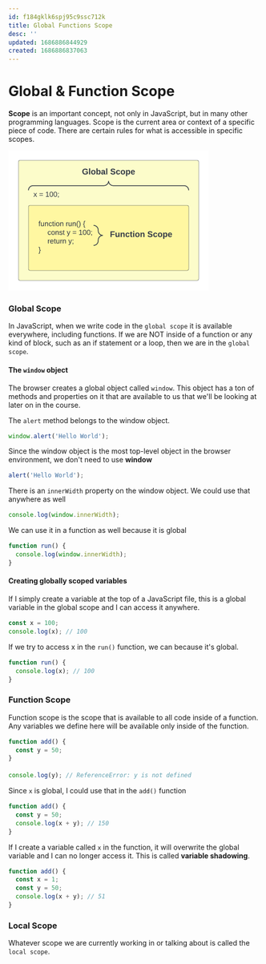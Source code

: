 ```yaml
---
id: f184gklk6spj95c9ssc712k
title: Global Functions Scope
desc: ''
updated: 1686886844929
created: 1686886837063
---
```

# Global & Function Scope

**Scope** is an important concept, not only in JavaScript, but in many other programming languages. Scope is the current area or context of a specific piece of code. There are certain rules for what is accessible in specific scopes.

<img src="images/function-scope.png" alt="" style="width: 400px" />

### Global Scope

In JavaScript, when we write code in the `global scope` it is available everywhere, including functions. If we are NOT inside of a function or any kind of block, such as an if statement or a loop, then we are in the `global scope`.

#### The `window` object

The browser creates a global object called `window`. This object has a ton of methods and properties on it that are available to us that we'll be looking at later on in the course.

The `alert` method belongs to the window object.

```JavaScript
window.alert('Hello World');
```

Since the window object is the most top-level object in the browser environment, we don't need to use **window**

```JavaScript
alert('Hello World');
```

There is an `innerWidth` property on the window object. We could use that anywhere as well

```JavaScript
console.log(window.innerWidth);
```

We can use it in a function as well because it is global

```JavaScript
function run() {
  console.log(window.innerWidth);
}
```

#### Creating globally scoped variables

If I simply create a variable at the top of a JavaScript file, this is a global variable in the global scope and I can access it anywhere.

```js
const x = 100;
console.log(x); // 100
```

If we try to access x in the `run()` function, we can because it's global.

```JavaScript
function run() {
  console.log(x); // 100
}
```

### Function Scope

Function scope is the scope that is available to all code inside of a function. Any variables we define here will be available only inside of the function.

```js
function add() {
  const y = 50;
}

console.log(y); // ReferenceError: y is not defined
```

Since `x` is global, I could use that in the `add()` function

```js
function add() {
  const y = 50;
  console.log(x + y); // 150
}
```

If I create a variable called `x` in the function, it will overwrite the global variable and I can no longer access it. This is called **variable shadowing**.

```js
function add() {
  const x = 1;
  const y = 50;
  console.log(x + y); // 51
}
```

### Local Scope

Whatever scope we are currently working in or talking about is called the `local scope`.
